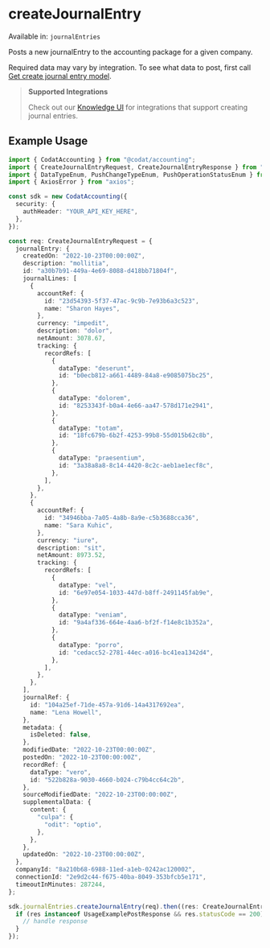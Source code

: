 # createJournalEntry
Available in: `journalEntries`

Posts a new journalEntry to the accounting package for a given company.

Required data may vary by integration. To see what data to post, first call [Get create journal entry model](https://docs.codat.io/accounting-api#/operations/get-create-journalEntries-model).

> **Supported Integrations**
> 
> Check out our [Knowledge UI](https://knowledge.codat.io/supported-features/accounting?view=tab-by-data-type&dataType=journalEntries) for integrations that support creating journal entries.

## Example Usage
```typescript
import { CodatAccounting } from "@codat/accounting";
import { CreateJournalEntryRequest, CreateJournalEntryResponse } from "@codat/accounting/dist/sdk/models/operations";
import { DataTypeEnum, PushChangeTypeEnum, PushOperationStatusEnum } from "@codat/accounting/dist/sdk/models/shared";
import { AxiosError } from "axios";

const sdk = new CodatAccounting({
  security: {
    authHeader: "YOUR_API_KEY_HERE",
  },
});

const req: CreateJournalEntryRequest = {
  journalEntry: {
    createdOn: "2022-10-23T00:00:00Z",
    description: "mollitia",
    id: "a30b7b91-449a-4e69-8088-d418bb71804f",
    journalLines: [
      {
        accountRef: {
          id: "23d54393-5f37-47ac-9c9b-7e93b6a3c523",
          name: "Sharon Hayes",
        },
        currency: "impedit",
        description: "dolor",
        netAmount: 3078.67,
        tracking: {
          recordRefs: [
            {
              dataType: "deserunt",
              id: "b0ecb812-a661-4489-84a8-e9085075bc25",
            },
            {
              dataType: "dolorem",
              id: "8253343f-b0a4-4e66-aa47-578d171e2941",
            },
            {
              dataType: "totam",
              id: "18fc679b-6b2f-4253-99b8-55d015b62c8b",
            },
            {
              dataType: "praesentium",
              id: "3a38a8a8-8c14-4420-8c2c-aeb1ae1ecf8c",
            },
          ],
        },
      },
      {
        accountRef: {
          id: "34946bba-7a05-4a8b-8a9e-c5b3688cca36",
          name: "Sara Kuhic",
        },
        currency: "iure",
        description: "sit",
        netAmount: 8973.52,
        tracking: {
          recordRefs: [
            {
              dataType: "vel",
              id: "6e97e054-1033-447d-b8ff-2491145fab9e",
            },
            {
              dataType: "veniam",
              id: "9a4af336-664e-4aa6-bf2f-f14e8c1b352a",
            },
            {
              dataType: "porro",
              id: "cedacc52-2781-44ec-a016-bc41ea1342d4",
            },
          ],
        },
      },
    ],
    journalRef: {
      id: "104a25ef-71de-457a-91d6-14a4317692ea",
      name: "Lena Howell",
    },
    metadata: {
      isDeleted: false,
    },
    modifiedDate: "2022-10-23T00:00:00Z",
    postedOn: "2022-10-23T00:00:00Z",
    recordRef: {
      dataType: "vero",
      id: "522b828a-9030-4660-b024-c79b4cc64c2b",
    },
    sourceModifiedDate: "2022-10-23T00:00:00Z",
    supplementalData: {
      content: {
        "culpa": {
          "odit": "optio",
        },
      },
    },
    updatedOn: "2022-10-23T00:00:00Z",
  },
  companyId: "8a210b68-6988-11ed-a1eb-0242ac120002",
  connectionId: "2e9d2c44-f675-40ba-8049-353bfcb5e171",
  timeoutInMinutes: 287244,
};

sdk.journalEntries.createJournalEntry(req).then((res: CreateJournalEntryResponse | AxiosError) => {
  if (res instanceof UsageExamplePostResponse && res.statusCode == 200) {
    // handle response
  }
});
```